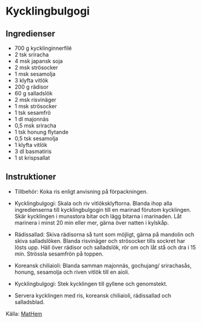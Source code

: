 # Kycklingbulgogi

## Ingredienser

* 700 g kycklinginnerfilé
* 2 tsk sriracha
* 4 msk japansk soja
* 2 msk strösocker
* 1 msk sesamolja
* 3 klyfta vitlök
* 200 g rädisor
* 60 g salladslök
* 2 msk risvinäger
* 1 msk strösocker
* 1 tsk sesamfrö
* 1 dl majonnäs
* 0,5 msk sriracha
* 1 tsk honung flytande
* 0,5 tsk sesamolja
* 1 klyfta vitlök
* 3 dl basmatiris
* 1 st krispsallat

## Instruktioner

* Tillbehör: Koka ris enligt anvisning på förpackningen.

* Kycklingbulgogi: Skala och riv vitlöksklyftorna. Blanda ihop alla ingredienserna till kycklingbulgogin till en marinad förutom kycklingen. Skär kycklingen i munsstora bitar och lägg bitarna i marinaden. Låt marinera i minst 20 min eller mer, gärna över natten i kylskåp.

* Rädissallad: Skiva rädisorna så tunt som möjligt, gärna på mandolin och skiva salladslöken. Blanda risvinäger och strösocker tills sockret har lösts upp. Häll över rädisor och salladslök, rör om och låt stå och dra i 15 min. Strössla sesamfrön på toppen.

* Koreansk chiliaioli: Blanda samman majonnäs, gochujang/ srirachasås, honung, sesamolja och riven vitlök till en aioli.

* Kycklingbulgogi: Stek kycklingen till gyllene och genomstekt.

* Servera kycklingen med ris, koreansk chiliaioli, rädissallad och salladsblad.
  
Källa: [MatHem](https://www.mathem.se/recept/jennie-walldens-kycklingbulgogi)